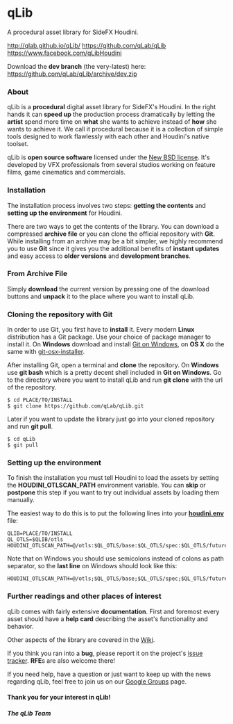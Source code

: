 qLib
====

A procedural asset library for SideFX Houdini.

http://qlab.github.io/qLib/
https://github.com/qLab/qLib
https://www.facebook.com/qLibHoudini

Download the **dev branch** (the very-latest) here:
https://github.com/qLab/qLib/archive/dev.zip


### About

qLib is a **procedural** digital asset library for SideFX's Houdini. In the
right hands it can **speed up** the production process dramatically by letting
the **artist** spend more time on **what** she wants to achieve instead of
**how** she wants to achieve it. We call it procedural because it is a
collection of simple tools designed to work flawlessly with each other and
Houdini's native toolset. 

qLib is **open source software** licensed under the [New BSD
license](https://github.com/qLab/qLib/blob/master/LICENCE). It's developed by
VFX professionals from several studios working on feature films, game
cinematics and commercials.

### Installation

The installation process involves two steps: **getting the contents** and
**setting up the environment** for Houdini.

There are two ways to get the contents of the library. You can download a
compressed **archive file** or you can clone the official repository with
**Git**. While installing from an archive may be a bit simpler, we highly
recommend you to use **Git** since it gives you the additional benefits of
**instant updates** and easy access to **older versions** and **development
branches**.

### From Archive File

Simply **download**  the current version by pressing one of the download
buttons and **unpack** it to the place where you want to install qLib.

### Cloning the repository with Git

In order to use Git, you first have to **install** it.  Every modern **Linux**
distribution has a Git package.  Use your choice of package manager to install
it. On **Windows** download and install [Git on Windows](http://msysgit.github.com/),
on **OS X** do the same with
[git-osx-installer](http://code.google.com/p/git-osx-installer/).

After installing Git, open a terminal and **clone** the repository.  On
**Windows** use **git bash** which is a pretty decent shell included in **Git
on Windows**. Go to the directory where you want to install qLib and run **git
clone** with the url of the repository.

```
$ cd PLACE/TO/INSTALL
$ git clone https://github.com/qLab/qLib.git
```

Later if you want to update the library just go into your cloned repository and
run **git pull**.

```
$ cd qLib
$ git pull
```

### Setting up the environment

To finish the installation you must tell Houdini to load the assets by setting
the **HOUDINI_OTLSCAN_PATH** environment variable. You can **skip** or
**postpone** this step if you want to try out individual assets by loading them
manually.

The easiest way to do this is to put the following lines into your <a
href="http://www.sidefx.com/docs/current/basics/config_env">
**houdini.env**</a> file:

```
QLIB=PLACE/TO/INSTALL
QL_OTLS=$QLIB/otls
HOUDINI_OTLSCAN_PATH=@/otls:$QL_OTLS/base:$QL_OTLS/spec:$QL_OTLS/future
```

Note that on Windows you should use semicolons instead of colons as path
separator, so the **last line** on Windows should look like this:

```
HOUDINI_OTLSCAN_PATH=@/otls;$QL_OTLS/base;$QL_OTLS/spec;$QL_OTLS/future
```

### Further readings and other places of interest

qLib comes with fairly extensive **documentation**.  First and foremost every
asset should have a **help card** describing the asset's functionality and
behavior.

Other aspects of the library are covered in the
[Wiki](https://github.com/qLab/qLib/wiki).

If you think you ran into a **bug**, please report it on the project's [issue
tracker](https://github.com/qLab/qLib/issues?state=open).  **RFE**s are also
welcome there!

If you need help, have a question or just want to keep up with the news
regarding qLib, feel free to join us on our [Google
Groups](https://groups.google.com/forum/#!forum/qlib) page.

#### Thank you for your interest in qLib!
##### The qLib Team
